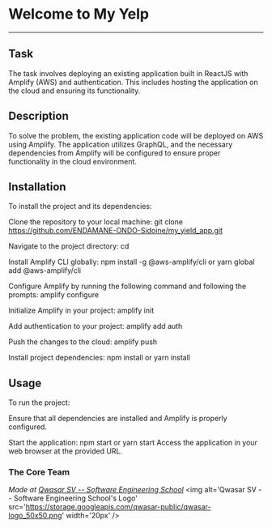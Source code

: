 # Welcome to My Yelp
***

## Task
The task involves deploying an existing application built in ReactJS with Amplify (AWS) and authentication. 
This includes hosting the application on the cloud and ensuring its functionality.
## Description
To solve the problem, the existing application code will be deployed on AWS using Amplify. 
The application utilizes GraphQL, and the necessary dependencies from Amplify will be configured to ensure proper functionality in the cloud environment.

## Installation
To install the project and its dependencies:

Clone the repository to your local machine:
git clone https://github.com/ENDAMANE-ONDO-Sidoine/my_yield_app.git

Navigate to the project directory:
cd <project-directory>

Install Amplify CLI globally:
npm install -g @aws-amplify/cli or yarn global add @aws-amplify/cli

Configure Amplify by running the following command and following the prompts:
amplify configure

Initialize Amplify in your project:
amplify init

Add authentication to your project:
amplify add auth

Push the changes to the cloud:
amplify push

Install project dependencies:
npm install or yarn install

## Usage
To run the project:

Ensure that all dependencies are installed and Amplify is properly configured.

Start the application:
npm start or yarn start
Access the application in your web browser at the provided URL.

### The Core Team


<span><i>Made at <a href='https://qwasar.io'>Qwasar SV -- Software Engineering School</a></i></span>
<span><img alt='Qwasar SV -- Software Engineering School's Logo' src='https://storage.googleapis.com/qwasar-public/qwasar-logo_50x50.png' width='20px' /></span>
